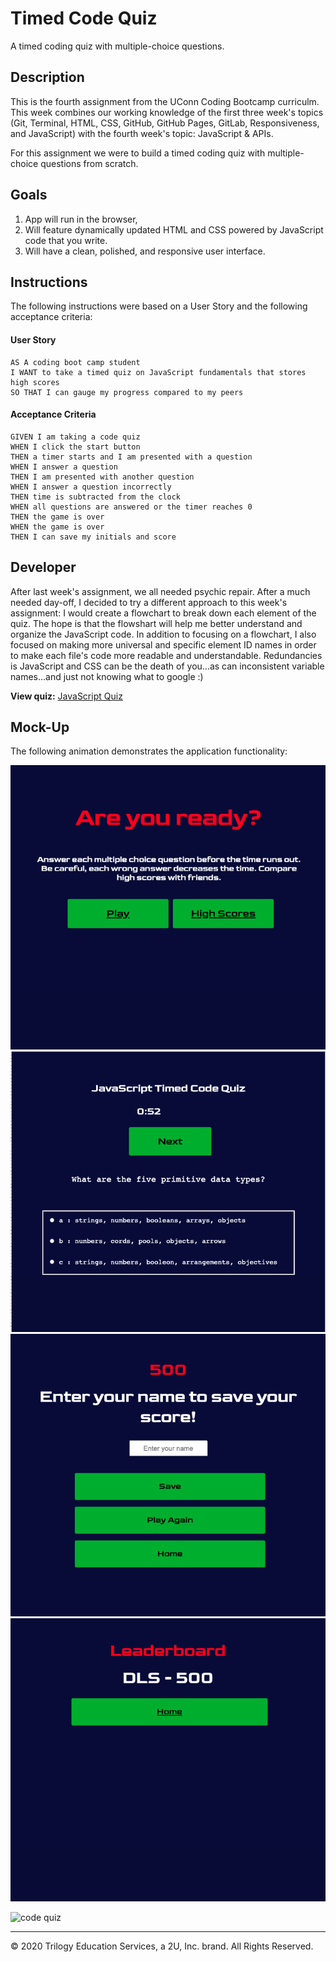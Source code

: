 # Timed Code Quiz
 A timed coding quiz with multiple-choice questions.

## Description

This is the fourth assignment from the UConn Coding Bootcamp curriculm. This week combines our working knowledge of the first three week's topics (Git, Terminal, HTML, CSS, GitHub, GitHub Pages, GitLab, Responsiveness, and JavaScript) with the fourth week's topic: JavaScript & APIs.

For this assignment we were to build a timed coding quiz with multiple-choice questions from scratch.

## Goals

1. App will run in the browser,
2. Will feature dynamically updated HTML and CSS powered by JavaScript code that you write. 
3. Will have a clean, polished, and responsive user interface. 

## Instructions

The following instructions were based on a User Story and the following acceptance criteria: 

#### User Story
```
AS A coding boot camp student
I WANT to take a timed quiz on JavaScript fundamentals that stores high scores
SO THAT I can gauge my progress compared to my peers
```

#### Acceptance Criteria
```
GIVEN I am taking a code quiz
WHEN I click the start button
THEN a timer starts and I am presented with a question
WHEN I answer a question
THEN I am presented with another question
WHEN I answer a question incorrectly
THEN time is subtracted from the clock
WHEN all questions are answered or the timer reaches 0
THEN the game is over
WHEN the game is over
THEN I can save my initials and score
```

## Developer

After last week's assignment, we all needed psychic repair. After a much needed day-off, 
I decided to try a different approach to this week's assignment: I would create a flowchart to break down each element of the quiz. The hope is that the flowshart will help me better understand and organize the JavaScript code. In addition to focusing on a flowchart, I also focused on making more universal and specific element ID names in order to make each file's code more readable and understandable. Redundancies is JavaScript and CSS can be the death of you...as can inconsistent variable names...and just not knowing what to google :)

**View quiz:** [JavaScript Quiz](https://dsmooke.github.io/timed-code-quiz/)

## Mock-Up

The following animation demonstrates the application functionality:

![code quiz screenshot](/screenshot1.png)
![code quiz screenshot](/screenshot2.png)
![code quiz screenshot](/screenshot3.png)
![code quiz screenshot](/screenshot4.png)


![code quiz](/assets/04-web-apis-homework-demo.gif)









- - -
© 2020 Trilogy Education Services, a 2U, Inc. brand. All Rights Reserved.